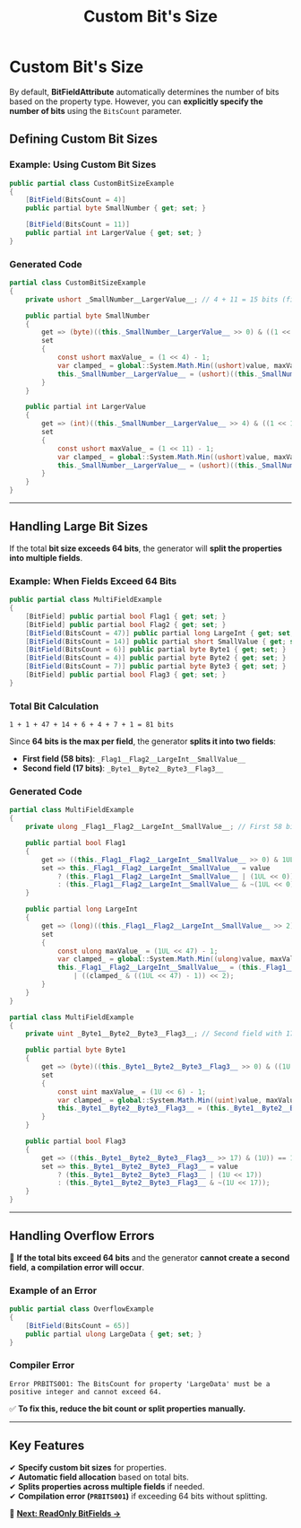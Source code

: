 ﻿---
title: Custom Bit's Size
---

# Custom Bit's Size

By default, **BitFieldAttribute** automatically determines the number of bits based on the property type. However, you can **explicitly specify the number of bits** using the `BitsCount` parameter.

## **Defining Custom Bit Sizes**

### **Example: Using Custom Bit Sizes**
```csharp
public partial class CustomBitSizeExample
{
    [BitField(BitsCount = 4)]
    public partial byte SmallNumber { get; set; }

    [BitField(BitsCount = 11)]
    public partial int LargerValue { get; set; }
}
```

### **Generated Code**
```csharp
partial class CustomBitSizeExample
{
    private ushort _SmallNumber__LargerValue__; // 4 + 11 = 15 bits (fits in ushort)

    public partial byte SmallNumber
    {
        get => (byte)((this._SmallNumber__LargerValue__ >> 0) & ((1 << 4) - 1));
        set
        {
            const ushort maxValue_ = (1 << 4) - 1;
            var clamped_ = global::System.Math.Min((ushort)value, maxValue_);
            this._SmallNumber__LargerValue__ = (ushort)((this._SmallNumber__LargerValue__ & ~(((1 << 4) - 1) << 0)) | ((clamped_ & ((1 << 4) - 1)) << 0));
        }
    }

    public partial int LargerValue
    {
        get => (int)((this._SmallNumber__LargerValue__ >> 4) & ((1 << 11) - 1));
        set
        {
            const ushort maxValue_ = (1 << 11) - 1;
            var clamped_ = global::System.Math.Min((ushort)value, maxValue_);
            this._SmallNumber__LargerValue__ = (ushort)((this._SmallNumber__LargerValue__ & ~(((1 << 11) - 1) << 4)) | ((clamped_ & ((1 << 11) - 1)) << 4));
        }
    }
}
```

---

## **Handling Large Bit Sizes**

If the total **bit size exceeds 64 bits**, the generator will **split the properties into multiple fields**.

### **Example: When Fields Exceed 64 Bits**
```csharp
public partial class MultiFieldExample
{
    [BitField] public partial bool Flag1 { get; set; }
    [BitField] public partial bool Flag2 { get; set; }
    [BitField(BitsCount = 47)] public partial long LargeInt { get; set; }
    [BitField(BitsCount = 14)] public partial short SmallValue { get; set; }
    [BitField(BitsCount = 6)] public partial byte Byte1 { get; set; }
    [BitField(BitsCount = 4)] public partial byte Byte2 { get; set; }
    [BitField(BitsCount = 7)] public partial byte Byte3 { get; set; }
    [BitField] public partial bool Flag3 { get; set; }
}
```

### **Total Bit Calculation**
```
1 + 1 + 47 + 14 + 6 + 4 + 7 + 1 = 81 bits
```
Since **64 bits is the max per field**, the generator **splits it into two fields**:
- **First field (58 bits)**: `_Flag1__Flag2__LargeInt__SmallValue__`
- **Second field (17 bits)**: `_Byte1__Byte2__Byte3__Flag3__`

### **Generated Code**
```csharp
partial class MultiFieldExample
{
    private ulong _Flag1__Flag2__LargeInt__SmallValue__; // First 58 bits, max capacity 64

    public partial bool Flag1
    {
        get => ((this._Flag1__Flag2__LargeInt__SmallValue__ >> 0) & 1UL) == 1UL;
        set => this._Flag1__Flag2__LargeInt__SmallValue__ = value 
            ? (this._Flag1__Flag2__LargeInt__SmallValue__ | (1UL << 0)) 
            : (this._Flag1__Flag2__LargeInt__SmallValue__ & ~(1UL << 0));
    }

    public partial long LargeInt
    {
        get => (long)((this._Flag1__Flag2__LargeInt__SmallValue__ >> 2) & ((1UL << 47) - 1));
        set
        {
            const ulong maxValue_ = (1UL << 47) - 1;
            var clamped_ = global::System.Math.Min((ulong)value, maxValue_);
            this._Flag1__Flag2__LargeInt__SmallValue__ = (this._Flag1__Flag2__LargeInt__SmallValue__ & ~(((1UL << 47) - 1) << 2)) 
                | ((clamped_ & ((1UL << 47) - 1)) << 2);
        }
    }
}
```

```csharp
partial class MultiFieldExample
{
    private uint _Byte1__Byte2__Byte3__Flag3__; // Second field with 17 bits, max capacity 32

    public partial byte Byte1
    {
        get => (byte)((this._Byte1__Byte2__Byte3__Flag3__ >> 0) & ((1U << 6) - 1));
        set
        {
            const uint maxValue_ = (1U << 6) - 1;
            var clamped_ = global::System.Math.Min((uint)value, maxValue_);
            this._Byte1__Byte2__Byte3__Flag3__ = (this._Byte1__Byte2__Byte3__Flag3__ & ~(((1U << 6) - 1) << 0)) | ((clamped_ & ((1U << 6) - 1)) << 0);
        }
    }

    public partial bool Flag3
    {
        get => ((this._Byte1__Byte2__Byte3__Flag3__ >> 17) & (1U)) == 1U;
        set => this._Byte1__Byte2__Byte3__Flag3__ = value 
            ? (this._Byte1__Byte2__Byte3__Flag3__ | (1U << 17)) 
            : (this._Byte1__Byte2__Byte3__Flag3__ & ~(1U << 17));
    }
}
```

---

## **Handling Overflow Errors**
🚨 **If the total bits exceed 64 bits** and the generator **cannot create a second field**, **a compilation error will occur**.

### **Example of an Error**
```csharp
public partial class OverflowExample
{
    [BitField(BitsCount = 65)]
    public partial ulong LargeData { get; set; }
}
```

### **Compiler Error**
```
Error PRBITS001: The BitsCount for property 'LargeData' must be a positive integer and cannot exceed 64.
```

✅ **To fix this, reduce the bit count or split properties manually.**

---

## **Key Features**
✔ **Specify custom bit sizes** for properties.  
✔ **Automatic field allocation** based on total bits.  
✔ **Splits properties across multiple fields** if needed.  
✔ **Compilation error (`PRBITS001`)** if exceeding 64 bits without splitting.


📖 **[Next: ReadOnly BitFields →](PropertyBitPack/extended-bit-field-attribute)**